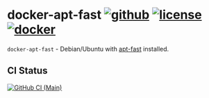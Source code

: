 # docker-apt-fast [![github][github-repo-image]][github-repo-url] [![license][license-image]][license-url] [![docker][docker-image]][docker-url]

`docker-apt-fast` - Debian/Ubuntu with [apt-fast][apt-fast-url] installed.

## CI Status

[![GitHub CI (Main)][github-main-image]][github-main-url]

[apt-fast-url]:https://github.com/ilikenwf/apt-fast
[docker-image]:https://img.shields.io/docker/v/snowstep/apt-fast?logo=docker
[docker-url]:https://hub.docker.com/r/snowstep/apt-fast
[github-main-image]:https://github.com/kei-g/docker-apt-fast/actions/workflows/main.yml/badge.svg
[github-main-url]:https://github.com/kei-g/docker-apt-fast/actions/workflows/main.yml
[github-repo-image]:https://img.shields.io/badge/github-kei--g%2Fdocker--apt--fast-brightgreen?logo=github
[github-repo-url]:https://github.com/kei-g/docker-apt-fast
[license-image]:https://img.shields.io/github/license/kei-g/docker-apt-fast
[license-url]:https://github.com/kei-g/docker-apt-fast/blob/main/LICENSE
